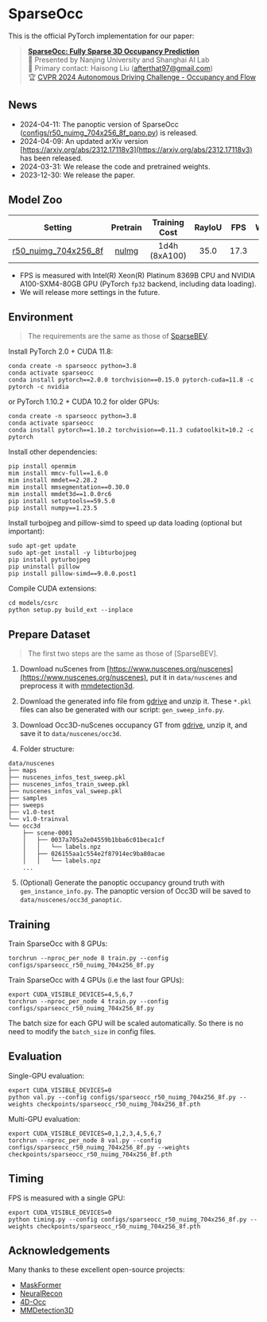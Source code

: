 # SparseOcc

This is the official PyTorch implementation for our paper:

> [**SparseOcc: Fully Sparse 3D Occupancy Prediction**](https://arxiv.org/abs/2312.17118)<br>
> :school: Presented by Nanjing University and Shanghai AI Lab<br>
> :email: Primary contact: Haisong Liu (afterthat97@gmail.com)<br>
> :trophy: [CVPR 2024 Autonomous Driving Challenge - Occupancy and Flow](https://opendrivelab.com/challenge2024/#occupancy_and_flow)

## News

* 2024-04-11: The panoptic version of SparseOcc ([configs/r50_nuimg_704x256_8f_pano.py](configs/r50_nuimg_704x256_8f_pano.py)) is released.
* 2024-04-09: An updated arXiv version [https://arxiv.org/abs/2312.17118v3](https://arxiv.org/abs/2312.17118v3) has been released.
* 2024-03-31: We release the code and pretrained weights.
* 2023-12-30: We release the paper.

## Model Zoo

| Setting  | Pretrain | Training Cost | RayIoU | FPS | Weights |
|----------|:--------:|:-------------:|:-----------------:|:---:|:-------:|
| [r50_nuimg_704x256_8f](configs/r50_nuimg_704x256_8f.py) | [nuImg](https://download.openmmlab.com/mmdetection3d/v0.1.0_models/nuimages_semseg/cascade_mask_rcnn_r50_fpn_coco-20e_20e_nuim/cascade_mask_rcnn_r50_fpn_coco-20e_20e_nuim_20201009_124951-40963960.pth) | 1d4h (8xA100) | 35.0 | 17.3 | [gdrive](https://drive.google.com/file/d/18qZMIJMxU-3UZi7nU1_Q-hvvrtjlIN_p/view?usp=sharing) |

* FPS is measured with Intel(R) Xeon(R) Platinum 8369B CPU and NVIDIA A100-SXM4-80GB GPU (PyTorch `fp32` backend, including data loading).
* We will release more settings in the future.

## Environment

> The requirements are the same as those of [SparseBEV](https://github.com/MCG-NJU/SparseBEV).

Install PyTorch 2.0 + CUDA 11.8:

```
conda create -n sparseocc python=3.8
conda activate sparseocc
conda install pytorch==2.0.0 torchvision==0.15.0 pytorch-cuda=11.8 -c pytorch -c nvidia
```

or PyTorch 1.10.2 + CUDA 10.2 for older GPUs:

```
conda create -n sparseocc python=3.8
conda activate sparseocc
conda install pytorch==1.10.2 torchvision==0.11.3 cudatoolkit=10.2 -c pytorch
```

Install other dependencies:

```
pip install openmim
mim install mmcv-full==1.6.0
mim install mmdet==2.28.2
mim install mmsegmentation==0.30.0
mim install mmdet3d==1.0.0rc6
pip install setuptools==59.5.0
pip install numpy==1.23.5
```

Install turbojpeg and pillow-simd to speed up data loading (optional but important):

```
sudo apt-get update
sudo apt-get install -y libturbojpeg
pip install pyturbojpeg
pip uninstall pillow
pip install pillow-simd==9.0.0.post1
```

Compile CUDA extensions:

```
cd models/csrc
python setup.py build_ext --inplace
```

## Prepare Dataset

> The first two steps are the same as those of [SparseBEV].

1. Download nuScenes from [https://www.nuscenes.org/nuscenes](https://www.nuscenes.org/nuscenes), put it in `data/nuscenes` and preprocess it with [mmdetection3d](https://github.com/open-mmlab/mmdetection3d/tree/v1.0.0rc6).

2. Download the generated info file from [gdrive](https://drive.google.com/file/d/1uyoUuSRIVScrm_CUpge6V_UzwDT61ODO/view?usp=sharing) and unzip it. These `*.pkl` files can also be generated with our script: `gen_sweep_info.py`.

3. Download Occ3D-nuScenes occupancy GT from [gdrive](https://drive.google.com/file/d/1kiXVNSEi3UrNERPMz_CfiJXKkgts_5dY/view?usp=drive_link), unzip it, and save it to `data/nuscenes/occ3d`.

4. Folder structure:

```
data/nuscenes
├── maps
├── nuscenes_infos_test_sweep.pkl
├── nuscenes_infos_train_sweep.pkl
├── nuscenes_infos_val_sweep.pkl
├── samples
├── sweeps
├── v1.0-test
└── v1.0-trainval
└── occ3d
    ├── scene-0001
    │   ├── 0037a705a2e04559b1bba6c01beca1cf
    │   │   └── labels.npz
    │   ├── 026155aa1c554e2f87914ec9ba80acae
    │   │   └── labels.npz
    ...
```

5. (Optional) Generate the panoptic occupancy ground truth with `gen_instance_info.py`. The panoptic version of Occ3D will be saved to `data/nuscenes/occ3d_panoptic`.

## Training

Train SparseOcc with 8 GPUs:

```
torchrun --nproc_per_node 8 train.py --config configs/sparseocc_r50_nuimg_704x256_8f.py
```

Train SparseOcc with 4 GPUs (i.e the last four GPUs):

```
export CUDA_VISIBLE_DEVICES=4,5,6,7
torchrun --nproc_per_node 4 train.py --config configs/sparseocc_r50_nuimg_704x256_8f.py
```

The batch size for each GPU will be scaled automatically. So there is no need to modify the `batch_size` in config files.

## Evaluation

Single-GPU evaluation:

```
export CUDA_VISIBLE_DEVICES=0
python val.py --config configs/sparseocc_r50_nuimg_704x256_8f.py --weights checkpoints/sparseocc_r50_nuimg_704x256_8f.pth
```

Multi-GPU evaluation:

```
export CUDA_VISIBLE_DEVICES=0,1,2,3,4,5,6,7
torchrun --nproc_per_node 8 val.py --config configs/sparseocc_r50_nuimg_704x256_8f.py --weights checkpoints/sparseocc_r50_nuimg_704x256_8f.pth
```

## Timing

FPS is measured with a single GPU:

```
export CUDA_VISIBLE_DEVICES=0
python timing.py --config configs/sparseocc_r50_nuimg_704x256_8f.py --weights checkpoints/sparseocc_r50_nuimg_704x256_8f.pth
```

## Acknowledgements

Many thanks to these excellent open-source projects:

* [MaskFormer](https://github.com/facebookresearch/MaskFormer)
* [NeuralRecon](https://github.com/zju3dv/NeuralRecon)
* [4D-Occ](https://github.com/tarashakhurana/4d-occ-forecasting)
* [MMDetection3D](https://github.com/open-mmlab/mmdetection3d)
